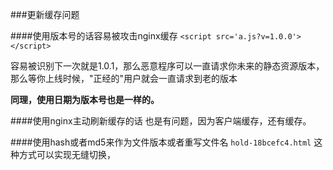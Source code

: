 ###更新缓存问题

####使用版本号的话容易被攻击nginx缓存
`<script src='a.js?v=1.0.0'></script>`

容易被识别下一次就是1.0.1，那么恶意程序可以一直请求你未来的静态资源版本，那么等你上线时候，"正经的"用户就会一直请求到老的版本

**同理，使用日期为版本号也是一样的。**


####使用nginx主动刷新缓存的话
也是有问题，因为客户端缓存，还有缓存。

####使用hash或者md5来作为文件版本或者重写文件名
`hold-18bcefc4.html`
这种方式可以实现无缝切换，

